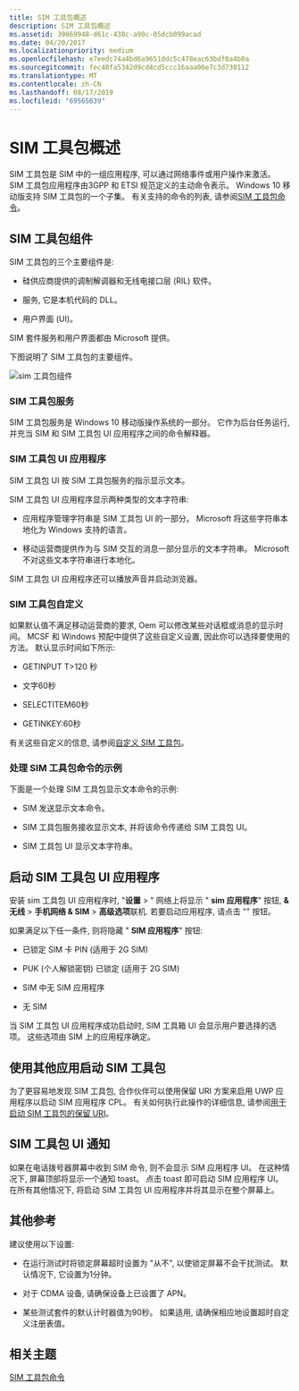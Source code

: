 ```yaml
---
title: SIM 工具包概述
description: SIM 工具包概述
ms.assetid: 39869948-d61c-438c-a90c-05dcb099acad
ms.date: 04/20/2017
ms.localizationpriority: medium
ms.openlocfilehash: e7eedc74a4bd6a9651ddc5c478eac63bdf0a4b0a
ms.sourcegitcommit: fec48fa5342d9cd4cd5ccc16aaa06e7c3d730112
ms.translationtype: MT
ms.contentlocale: zh-CN
ms.lasthandoff: 08/17/2019
ms.locfileid: "69565639"
---
```

# <a name="sim-toolkit-overview"></a>SIM 工具包概述


SIM 工具包是 SIM 中的一组应用程序, 可以通过网络事件或用户操作来激活。 SIM 工具包应用程序由3GPP 和 ETSI 规范定义的主动命令表示。 Windows 10 移动版支持 SIM 工具包的一个子集。 有关支持的命令的列表, 请参阅[SIM 工具包命令](sim-toolkit-commands.md)。

## <a name="sim-toolkit-components"></a>SIM 工具包组件


SIM 工具包的三个主要组件是:

-   硅供应商提供的调制解调器和无线电接口层 (RIL) 软件。

-   服务, 它是本机代码的 DLL。

-   用户界面 (UI)。

SIM 套件服务和用户界面都由 Microsoft 提供。

下图说明了 SIM 工具包的主要组件。

![sim 工具包组件](images/sim-toolkit-components.png)

### <a name="sim-toolkit-service"></a>SIM 工具包服务

SIM 工具包服务是 Windows 10 移动版操作系统的一部分。 它作为后台任务运行, 并充当 SIM 和 SIM 工具包 UI 应用程序之间的命令解释器。

### <a name="sim-toolkit-ui-application"></a>SIM 工具包 UI 应用程序

SIM 工具包 UI 按 SIM 工具包服务的指示显示文本。

SIM 工具包 UI 应用程序显示两种类型的文本字符串:

-   应用程序管理字符串是 SIM 工具包 UI 的一部分。 Microsoft 将这些字符串本地化为 Windows 支持的语言。

-   移动运营商提供作为与 SIM 交互的消息一部分显示的文本字符串。 Microsoft 不对这些文本字符串进行本地化。

SIM 工具包 UI 应用程序还可以播放声音并启动浏览器。

### <a name="sim-toolkit-customizations"></a>SIM 工具包自定义

如果默认值不满足移动运营商的要求, Oem 可以修改某些对话框或消息的显示时间。 MCSF 和 Windows 预配中提供了这些自定义设置, 因此你可以选择要使用的方法。 默认显示时间如下所示:

-   GETINPUT T>120 秒

-   文字60秒

-   SELECTITEM60秒

-   GETINKEY:60秒

有关这些自定义的信息, 请参阅[自定义 SIM 工具包](https://docs.microsoft.com/windows-hardware/customize/mobile/mcsf/customize-the-sim-toolkit)。

### <a name="example-of-processing-a-sim-toolkit-command"></a>处理 SIM 工具包命令的示例

下面是一个处理 SIM 工具包显示文本命令的示例:

-   SIM 发送显示文本命令。

-   SIM 工具包服务接收显示文本, 并将该命令传递给 SIM 工具包 UI。

-   SIM 工具包 UI 显示文本字符串。

## <a name="starting-the-sim-toolkit-ui-application"></a>启动 SIM 工具包 UI 应用程序


安装 sim 工具包 UI 应用程序时, "**设置** &gt; " 网络上将显示 " **sim 应用程序**" 按钮, **& 无线** &gt; **手机网络 & SIM** &gt; **高级选项**联机. 若要启动应用程序, 请点击 "" 按钮。

如果满足以下任一条件, 则将隐藏 " **SIM 应用程序**" 按钮:

-   已锁定 SIM 卡 PIN (适用于 2G SIM)

-   PUK (个人解锁密钥) 已锁定 (适用于 2G SIM)

-   SIM 中无 SIM 应用程序

-   无 SIM

当 SIM 工具包 UI 应用程序成功启动时, SIM 工具箱 UI 会显示用户要选择的选项。 这些选项由 SIM 上的应用程序确定。

## <a name="launching-the-sim-toolkit-using-another-app"></a>使用其他应用启动 SIM 工具包


为了更容易地发现 SIM 工具包, 合作伙伴可以使用保留 URI 方案来启用 UWP 应用程序以启动 SIM 应用程序 CPL。 有关如何执行此操作的详细信息, 请参阅[用于启动 SIM 工具包的保留 URI](reserved-uri-to-launch-sim-toolkit.md)。

## <a name="sim-toolkit-ui-notifications"></a>SIM 工具包 UI 通知


如果在电话拨号器屏幕中收到 SIM 命令, 则不会显示 SIM 应用程序 UI。 在这种情况下, 屏幕顶部将显示一个通知 toast。 点击 toast 即可启动 SIM 应用程序 UI。 在所有其他情况下, 将启动 SIM 工具包 UI 应用程序并将其显示在整个屏幕上。

## <a name="additional-reference"></a>其他参考


建议使用以下设置:

-   在运行测试时将锁定屏幕超时设置为 "从不", 以使锁定屏幕不会干扰测试。 默认情况下, 它设置为1分钟。

-   对于 CDMA 设备, 请确保设备上已设置了 APN。

-   某些测试套件的默认计时器值为90秒。 如果适用, 请确保相应地设置超时自定义注册表值。

## <a name="related-topics"></a>相关主题


[SIM 工具包命令](sim-toolkit-commands.md)

 

 






